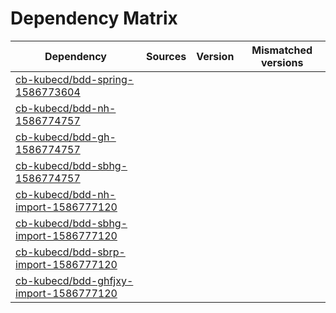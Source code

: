# Dependency Matrix

Dependency | Sources | Version | Mismatched versions
---------- | ------- | ------- | -------------------
[cb-kubecd/bdd-spring-1586773604](https://github.com/cb-kubecd/bdd-spring-1586773604.git) |  | []() | 
[cb-kubecd/bdd-nh-1586774757](https://github.com/cb-kubecd/bdd-nh-1586774757.git) |  | []() | 
[cb-kubecd/bdd-gh-1586774757](https://github.com/cb-kubecd/bdd-gh-1586774757.git) |  | []() | 
[cb-kubecd/bdd-sbhg-1586774757](https://github.com/cb-kubecd/bdd-sbhg-1586774757.git) |  | []() | 
[cb-kubecd/bdd-nh-import-1586777120](https://github.com/cb-kubecd/bdd-nh-import-1586777120.git) |  | []() | 
[cb-kubecd/bdd-sbhg-import-1586777120](https://github.com/cb-kubecd/bdd-sbhg-import-1586777120.git) |  | []() | 
[cb-kubecd/bdd-sbrp-import-1586777120](https://github.com/cb-kubecd/bdd-sbrp-import-1586777120.git) |  | []() | 
[cb-kubecd/bdd-ghfjxy-import-1586777120](https://github.com/cb-kubecd/bdd-ghfjxy-import-1586777120.git) |  | []() | 
